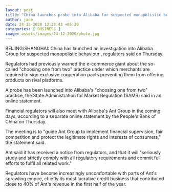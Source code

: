 ```yaml
---
layout: post
title: "China launches probe into Alibaba for suspected monopolistic behaviour"
author: jane 
date: 24-12-2020 12:23:43 +05:30 
categories: [ BUSINESS ] 
image: assets/images/24-12-2020/photo.jpg
---
```

BEIJING/SHANGHAI: China has launched an investigation into Alibaba Group for suspected monopolistic behaviour , regulators said on Thursday.

Regulators had previously warned the e-commerce giant about the so-called "choosing one from two" practice under which merchants are required to sign exclusive cooperation pacts preventing them from offering products on rival platforms.

A probe has been launched into Alibaba's "choosing one from two" practice, the State Administration for Market Regulation (SAMR) said in an online statement.

Financial regulators will also meet with Alibaba's Ant Group in the coming days, according to a separate online statement by the People's Bank of China on Thursday.

The meeting is to "guide Ant Group to implement financial supervision, fair competition and protect the legitimate rights and interests of consumers," the statement said.

Ant said it has received a notice from regulators, and that it will "seriously study and strictly comply with all regulatory requirements and commit full efforts to fulfil all related work."

Regulators have become increasingly uncomfortable with parts of Ant's sprawling empire, chiefly its most lucrative credit business that contributed close to 40% of Ant's revenue in the first half of the year.

